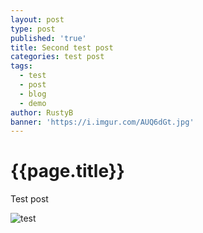 ```yaml
---
layout: post
type: post
published: 'true'
title: Second test post
categories: test post
tags:
  - test
  - post
  - blog
  - demo
author: RustyB
banner: 'https://i.imgur.com/AUQ6dGt.jpg'
---
```

# {{page.title}}

Test post

![test](https://i.imgur.com/AUQ6dGt.jpg)
